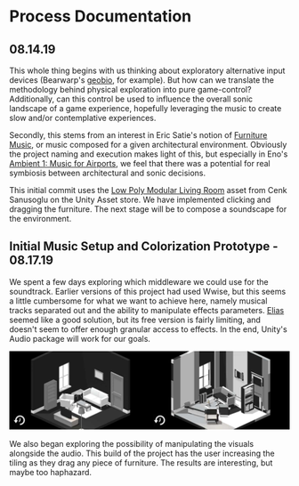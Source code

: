 # Process Documentation

## 08.14.19
This whole thing begins with us thinking about exploratory alternative input devices (Bearwarp's [geobio](https://vimeo.com/259809620), for example). But how can we translate the methodology behind physical exploration into pure game-control? Additionally, can this control be used to influence the overall sonic landscape of a game experience, hopefully leveraging the music to create slow and/or contemplative experiences.

Secondly, this stems from an interest in Eric Satie's notion of [Furniture Music](https://en.wikipedia.org/wiki/Furniture_music), or music composed for a given architectural environment. Obviously the project naming and execution makes light of this, but especially in Eno's [Ambient 1: Music for Airports](https://open.spotify.com/album/063f8Ej8rLVTz9KkjQKEMa), we feel that there was a potential for real symbiosis between architectural and sonic decisions. 

This initial commit uses the [Low Poly Modular Living Room](https://assetstore.unity.com/packages/3d/environments/urban/low-poly-modular-living-room-128552) asset from Cenk Sanusoglu on the Unity Asset store. We have implemented clicking and dragging the furniture. The next stage will be to compose a soundscape for the environment.

## Initial Music Setup and Colorization Prototype - 08.17.19
We spent a few days exploring which middleware we could use for the soundtrack. Earlier versions of this project had used Wwise, but this seems a little cumbersome for what we want to achieve here, namely musical tracks separated out and the ability to manipulate effects parameters. [Elias](https://www.eliassoftware.com) seemed like a good solution, but its free version is fairly limiting, and doesn't seem to offer enough granular access to effects. In the end, Unity's Audio package will work for our goals. 

![alt text](colorExploration "Color Exploration")

We also began exploring the possibility of manipulating the visuals alongside the audio. This build of the project has the user increasing the tiling as they drag any piece of furniture. The results are interesting, but maybe too haphazard.
